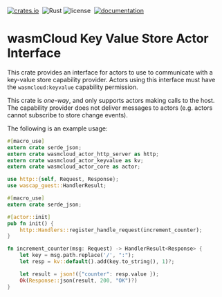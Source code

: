 [![crates.io](https://img.shields.io/crates/v/wasmcloud-actor-keyvalue.svg)](https://crates.io/crates/wasmcloud-actor-keyvalue)&nbsp;
![Rust](https://img.shields.io/github/workflow/status/wasmcloud/actor-interfaces/KeyValue)
![license](https://img.shields.io/crates/l/wasmcloud-actor-keyvalue.svg)&nbsp;
[![documentation](https://docs.rs/wasmcloud-actor-keyvalue/badge.svg)](https://docs.rs/wasmcloud-actor-keyvalue)
# wasmCloud Key Value Store Actor Interface

This crate provides an interface for actors to use to communicate with a key-value
store capability provider. Actors using this interface must have the `wasmcloud:keyvalue` capability
permission.

This crate is _one-way_, and only supports actors making calls to the host. The capability provider does not deliver messages to actors (e.g. actors cannot subscribe to store change events).

The following is an example usage:

```rust
#[macro_use]
extern crate serde_json;
extern crate wasmcloud_actor_http_server as http;
extern crate wasmcloud_actor_keyvalue as kv;
extern crate wasmcloud_actor_core as actor;

use http::{self, Request, Response};
use wascap_guest::HandlerResult;

#[macro_use]
extern crate serde_json;

#[actor::init]
pub fn init() {
    http::Handlers::register_handle_request(increment_counter);
}

fn increment_counter(msg: Request) -> HandlerResult<Response> {
    let key = msg.path.replace('/', ":");
    let resp = kv::default().add(key.to_string(), 1)?;

    let result = json!({"counter": resp.value });
    Ok(Response::json(result, 200, "OK")?)
}
```
